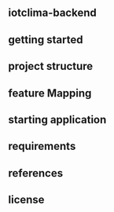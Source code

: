 ## iotclima-backend

## getting started

## project structure

## feature Mapping

## starting application

## requirements

## references

## license